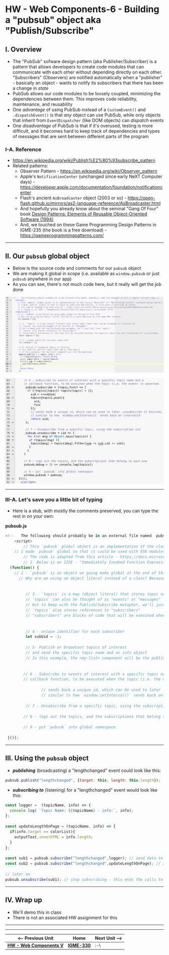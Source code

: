 # HW - Web Components-6 - Building a "pubsub" object aka "Publish/Subscribe"

## I. Overview

- The "PubSub" sofware design pattern (aka Publisher/Subscriber) is a pattern that allows developers to create code modules that can communicate with each other without depending directly on each other. "Subscribers" (Observers) are notified automatically when a "publisher" - basically an object - wants to notify its subscribers that there has been a change in *state* 
- PubSub allows our code modules to be loosely coupled, minimizing the dependencies between them. This improves code reliability, maintenance, and reusability 
- One *advantage* of using PubSub instead of a `CustomEvent()` and `.dispatchEvent()` is that *any* object can use PubSub, while only objects that inherit from `EventDispatcher` (like DOM objects) can *dispatch* events
- One *disadvantage* of PubSub is that if it's overused, testing is more difficult, and it becomes hard to keep track of dependencies and types of messages that are sent between different parts of the program

### I-A. Reference 

- https://en.wikipedia.org/wiki/Publish%E2%80%93subscribe_pattern
- Related patterns:
  - Observer Pattern - https://en.wikipedia.org/wiki/Observer_pattern
  - Apple's `NotificationCenter` (unchanged since early NeXT Computer days) - https://developer.apple.com/documentation/foundation/notificationcenter
  - Flash's ancient `AsBroadcaster` object (2003 or so) - https://open-flash.github.io/mirrors/as2-language-reference/AsBroadcaster.html
  - And hopefully you already know about the seminal "Gang Of Four" book [Design Patterns: Elements of Reusable Object-Oriented Software (1994)](https://en.wikipedia.org/wiki/Design_Patterns#Behavioral)
  - And, we touched on these Game Programming Design Patterns in IGME-235 (the book is a free download) - https://gameprogrammingpatterns.com/

<hr>

## II. Our `pubsub` global object

- Below is the source code and comments for our `pubsub` object
- We are making it global in scope (i.e. available as `window.pubsub` or just `pubsub` anywhere in our app)
- As you can see, there's not much code here, but it really will get the job done

![screenshot](_images/_wc/HW-wc-16.png)


![screenshot](_images/_wc/HW-wc-17.png)

<hr>

### III-A. Let's save you a little bit of typing

- Here is a stub, with mostly the comments preserved, you can type the rest in on your own:

**pubsub.js**

```js
<!--   The following should probably be in an external file named  pubsub.js, and then brought in with a regular <script> tag -->
	<script>
		// This `pubsub` global object is an implementation of the classic "Observer" (or "Notification Center") software design pattern
    // I made `pubsub` global so that it could be used with ES6 modules, or with older client-side JS syntax
		// The code is adapted from this article - https://docs.microsoft.com/en-us/previous-versions/msdn10/hh201955(v=msdn.10)
		// 1- Below is an IIFE - "Immediately Invoked Function Expression - pronounced "Iffy"
  (function() {
    // 2 - `pubsub` is an object we going make global at the end of this IIFE
	  // Why are we using an object literal instead of a class? Because we only need ONE instance 

 
		 // 3 - `topics` is a map (object literal) that stores topic names that can be broadcast or listened for
		 // `topics` can also be thought of as "events" or "messages"
		 // but to keep with the Publish/Subscribe metaphor, we'll just call them `topics`
		 // `topics` also stores references to "subscribers"
		 // "subscribers" are blocks of code that will be executed whenever the specific topic they are "interested in" is published

	
		 // 4 - unique identifier for each subscriber
		 let subUid = -1;
	
		 // 5- Publish or broadcast topics of interest
		 // and send the specific topic name and an info object
		 // In this example, the <my-list> component will be the publisher

	
		// 6 - Subscribe to events of interest with a specific topic name and a
		// callback function, to be executed when the topic (i.e. the event) is observed
		 
				// sends back a unique id, which can be used to later .unsubscribe if desired,
				// similar to how `window.setInterval()` sends back an intervalId
	
		 // 7 - Unsubscribe from a specific topic, using the subscription uid

		// 8 - logs out the topics, and the subscriptions that belong to each one

		// 9 - put `pubsub` into global namespace

 }());
``` 

<hr>

## III. Using the `pubsub` object

- ***publishing*** (broadcasting) a "lengthchanged" event could look like this:

```js
pubsub.publish("lengthchanged", {target: this, length: this.length});
```

- ***subscribing to*** (listening) for a "lengthchanged" event would look like this:

```js
const logger =  (topicName, info) => {
  console.log( `Topic Name: ${topicName} - info:`, info);
};

const updateLengthOnPage = (topicName, info) => {
  if(info.target == colorList){
    outputText.innerHTML = info.length;
  }
};

const sub1 = pubsub.subscribe("lengthchanged",logger); // send data to a logging function
const sub2 = pubsub.subscribe("lengthchanged",updateLengthOnPage); // also update DOM

// later on
pubsub.unsubscribe(sub1); // stop subscribing - this ends the calls to `logger` above
```

<hr>

## IV. Wrap up

- We'll demo this in class
- There is not an associated HW assignment for this

<hr><hr>

| <-- Previous Unit | Home | Next Unit -->
| --- | --- | --- 
|  [**HW - Web Components V**](HW-wc-5.md)  |  [**IGME-330**](../README.md) | :-\
